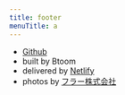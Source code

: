 ```yaml
---
title: footer
menuTitle: a
---
```


* [Github](https://github.com/greglobinski/gatsby-starter-hero-blog)
* built by Btoom
* delivered by [Netlify](https://www.netlify.com/)
* photos by [フラー株式会社](https://fuller-inc.com/)